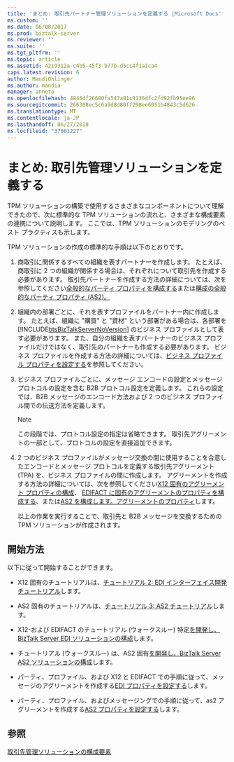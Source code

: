 ```yaml
---
title: 'まとめ: 取引先パートナー管理ソリューションを定義する |Microsoft Docs'
ms.custom: ''
ms.date: 06/08/2017
ms.prod: biztalk-server
ms.reviewer: ''
ms.suite: ''
ms.tgt_pltfrm: ''
ms.topic: article
ms.assetid: 4219312a-c4b5-45f3-b77b-d5cc4f1a1ca4
caps.latest.revision: 6
author: MandiOhlinger
ms.author: mandia
manager: anneta
ms.openlocfilehash: 4846df26680fa547a81c9136dfc2fd92fb95ee96
ms.sourcegitcommit: 266308ec5c6a9d8d80ff298ee6051b4843c5d626
ms.translationtype: MT
ms.contentlocale: ja-JP
ms.lasthandoff: 06/27/2018
ms.locfileid: "37001227"
---
```

# <a name="putting-it-all-together-defining-a-trading-partner-management-solution"></a>まとめ: 取引先管理ソリューションを定義する
TPM ソリューションの構築で使用するさまざまなコンポーネントについて理解できたので、次に標準的な TPM ソリューションの流れと、さまざまな構成要素の連携について説明します。 ここでは、TPM ソリューションのモデリングのベスト プラクティスも示します。  
  
 TPM ソリューションの作成の標準的な手順は以下のとおりです。  
  
1. 商取引に関係するすべての組織を表すパートナーを作成します。 たとえば、商取引に 2 つの組織が関係する場合は、それぞれについて取引先を作成する必要があります。 取引先パートナーを作成する方法の詳細については、次を参照してください[全般的なパーティ プロパティを構成する](../core/configuring-general-party-properties.md)または[構成の全般的なパーティ プロパティ (AS2)。](../core/configuring-general-party-properties-as2.md)  
  
2. 組織内の部署ごとに、それを表すプロファイルをパートナー内に作成します。 たとえば、組織に "購買" と "資材" という部署がある場合は、各部署を [!INCLUDE[btsBizTalkServerNoVersion](../includes/btsbiztalkservernoversion-md.md)] のビジネス プロファイルとして表す必要があります。 また、自分の組織を表すパートナーのビジネス プロファイルだけではなく、取引先のパートナーも作成する必要があります。 ビジネス プロファイルを作成する方法の詳細については、[ビジネス プロファイル プロパティを設定する](../core/configuring-business-profile-properties.md)を参照してください。  
  
3. ビジネス プロファイルごとに、メッセージ エンコードの設定とメッセージ プロトコルの設定を含む B2B プロトコル設定を定義します。 これらの設定では、B2B メッセージのエンコード方法および 2 つのビジネス プロファイル間での伝送方法を定義します。  
  
   > [!NOTE]
   >  この段階では、プロトコル設定の指定は省略できます。 取引先アグリーメントの一部として、プロトコルの設定を直接追加できます。  
  
4. 2 つのビジネス プロファイルがメッセージ交換の間に使用することを合意したエンコードとメッセージ プロトコルを定義する取引先アグリーメント (TPA) を、ビジネス プロファイルの間に作成します。 アグリーメントを作成する方法の詳細については、次を参照してください[X12 固有のアグリーメント プロパティの構成](../core/configuring-x12-specific-agreement-properties.md)、 [EDIFACT に固有のアグリーメントのプロパティを構成する](../core/configuring-edifact-specific-agreement-properties.md)、または[AS2 を構成します。アグリーメントのプロパティ](../core/configuring-as2-agreement-properties.md)します。  
  
   以上の作業を実行することで、取引先と B2B メッセージを交換するための TPM ソリューションが作成されます。  
  
## <a name="where-do-i-start"></a>開始方法  
 以下に従って開始することができます。  
  
-   X12 固有のチュートリアルは、[チュートリアル 2: EDI インターフェイス開発チュートリアル](../core/tutorial-2-edi-interface-developer-tutorial.md)します。  
  
-   AS2 固有のチュートリアルは、[チュートリアル 3: AS2 チュートリアル](../core/tutorial-3-as2-tutorial.md)します。  
  
-   X12-および EDIFACT のチュートリアル (ウォークスルー) 特定[を開発し、BizTalk Server EDI ソリューションの構成](../core/developing-and-configuring-biztalk-server-edi-solutions.md)します。  
  
-   チュートリアル (ウォークスルー) は、AS2 固有[を開発し、BizTalk Server AS2 ソリューションの構成](../core/developing-and-configuring-biztalk-server-as2-solutions.md)します。  
  
-   パーティ、プロファイル、および X12 と EDIFACT での手順に従って、メッセージのアグリーメントを作成する[EDI プロパティを設定する](../core/configuring-edi-properties.md)します。  
  
-   パーティ、プロファイル、およびメッセージングでの手順に従って、as2 アグリーメントを作成する[AS2 プロパティを設定する](../core/configuring-as2-properties.md)します。  
  
## <a name="see-also"></a>参照  
 [取引先管理ソリューションの構成要素](../core/building-blocks-of-a-trading-partner-management-solution.md)